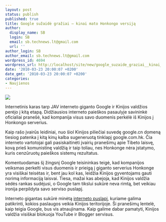 ```yaml
---
layout: post
status: publish
published: true
title: Google sužaidė gražiai – kinai mato Honkongo versiją
author:
  display_name: SB
  login: SB
  email: sb.technews.lt@gmail.com
  url: ''
author_login: SB
author_email: sb.technews.lt@gmail.com
wordpress_id: 4694
wordpress_url: http://localhost/site/new/google_suzaide_graziai__kinai_mato_honkongo_versija/
date: '2010-03-23 20:00:07 +0200'
date_gmt: '2010-03-23 20:00:07 +0200'
categories:
- Naujienos
---
```

<div class="imgright"><img src="http://www.part.lt/img/118ec6cdbe0205cf8e532bd6f7ea0b3d181.jpg"  /></div>
<p>Internetinis karas tarp JAV interneto giganto Google ir Kinijos valdžios perėjo į kitą etapą. Didžiausios interneto paieškos pasaulyje savininkė oficialiai pranešė, kad kompanija visus savo duomenis perkėlė iš Kinijos į Honkongo serverius.</p>
<p>Kaip rašo įvairūs leidiniai, nuo šiol Kinijos piliečiai suvedę google.cn domeną tiesiog patenka į kitą kinų kalba sugeneruotą tinklapį google.com.hk. Čia interneto vartotojai gali pasiskaitinėti įvairių pranešimų apie Tibeto laisvę, kovą prieš komunistinę valdžią ir taip toliau, nes Honkonge nėra įstatymo, kuris cenzūruotų paieškos sistemų rezultatus.</p>
<p>Komentuodamas šį žingsnį Google teisininkas teigė, kad kompanijos veiksmas perkelti visus duomenis ir prieigą į giganto serverius Honkonge yra visiškai teisėtas ir, bent jau kol kas, leidžia Kinijos gyventojams gauti norimą informaciją laisvai. Tiesa, mažai kas abejoja, kad Kinijos valdžia sėdės rankas sudėjusi, o Google tam tikslui sukūrė neva rimtą, bet veikiau ironija perpildyta savo serviso puslapį.</p>
<p>Interneto gigantas sukūrė minėtą <a class="ns" href="http://www.google.com/prc/report.html#hl=en">interneto puslapį</a>, kuriame galima patikrinti, kokios paslaugos veikia Kinijos teritorijoje. Ši pranešimų lentelė, kaip teigia Google, bus vis atnaujinama. Kaip galime dabar pamatyti, Kinijos valdžia visiškai blokuoja YouTube ir Blogger servisus.<br /></p>
